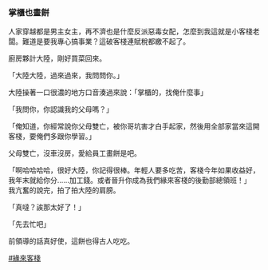 

### 掌櫃也畫餅
人家穿越都是男主女主，再不濟也是什麼反派惡毒女配，怎麼到我這就是小客棧老闆。難道是要我專心搞事業？這破客棧連賦稅都繳不起了。

廚房夥計大陸，剛好買菜回來。

「大陸大陸，過來過來，我問問你。」

大陸操著一口很濃的地方口音湊過來說：「掌櫃的，找俺什麼事」

「我問你，你認識我的父母嗎？」

「俺知道，你經常說你父母雙亡，被你哥坑害才白手起家，然後用全部家當來這開客棧，要俺們多跟你學習。」

父母雙亡，沒車沒房，愛給員工畫餅是吧。

「啊哈哈哈哈，很好大陸，你記得很棒。年輕人要多吃苦，客棧今年如果收益好，我年末就給你分……加工錢。或者晉升你成為我們緣來客棧的後勤部總領班！」 我亢奮的說完，拍了拍大陸的肩膀。

「真噠？誒那太好了！」

「先去忙吧」

前領導的話真好使，這餅也得古人吃吃。

[#緣來客棧](緣來客棧.html)